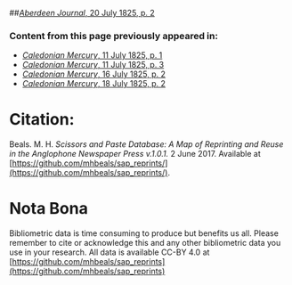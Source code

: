 ##[*Aberdeen Journal*, 20 July 1825, p. 2](https://mhbeals.github.io/sap_html/Aberdeen-Journal/Aberdeen-Journal-20-July-1825-p-2)

### Content from this page previously appeared in:
+ [*Caledonian Mercury*, 11 July 1825, p. 1](https://mhbeals.github.io/sap_html/Caledonian-Mercury/Caledonian-Mercury-11-July-1825-p-1)
+ [*Caledonian Mercury*, 11 July 1825, p. 3](https://mhbeals.github.io/sap_html/Caledonian-Mercury/Caledonian-Mercury-11-July-1825-p-3)
+ [*Caledonian Mercury*, 16 July 1825, p. 2](https://mhbeals.github.io/sap_html/Caledonian-Mercury/Caledonian-Mercury-16-July-1825-p-2)
+ [*Caledonian Mercury*, 18 July 1825, p. 2](https://mhbeals.github.io/sap_html/Caledonian-Mercury/Caledonian-Mercury-18-July-1825-p-2)
                    
# Citation: 

Beals. M. H. *Scissors and Paste Database: A Map of Reprinting and Reuse in the Anglophone Newspaper Press v.1.0.1.* 2 June 2017. Available at [https://github.com/mhbeals/sap_reprints/](https://github.com/mhbeals/sap_reprints/). 
                    
# Nota Bona

Bibliometric data is time consuming to produce but benefits us all. Please remember to cite or acknowledge this and any other bibliometric data you use in your research. All data is available CC-BY 4.0 at [https://github.com/mhbeals/sap_reprints](https://github.com/mhbeals/sap_reprints)